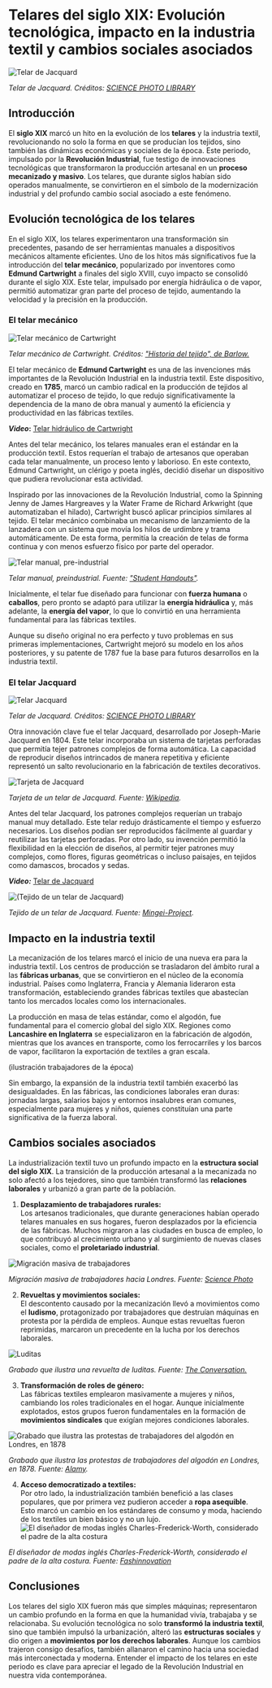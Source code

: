 # Telares del siglo XIX: Evolución tecnológica, impacto en la industria textil y cambios sociales asociados
![Telar de Jacquard](https://media.sciencephoto.com/image/c0107853/800wm/C0107853-Jacquard_loom,_19th_century.jpg)

*Telar de Jacquard. Créditos: [SCIENCE PHOTO LIBRARY](https://www.sciencephoto.com/contributor/spq/)*

## Introducción

El **siglo XIX** marcó un hito en la evolución de los **telares** y la industria textil, revolucionando no solo la
forma en que se producían los tejidos, sino también las dinámicas económicas y sociales de la época. Este periodo, impulsado por la **Revolución Industrial**, fue testigo de innovaciones tecnológicas que transformaron la producción artesanal en un **proceso mecanizado y masivo**. Los telares, que durante siglos habían sido operados manualmente, se convirtieron en el símbolo de la modernización industrial y del profundo cambio social asociado a este fenómeno.

## Evolución tecnológica de los telares

En el siglo XIX, los telares experimentaron una transformación sin precedentes, pasando de ser herramientas manuales a dispositivos mecánicos altamente eficientes. Uno de los hitos más significativos fue la introducción del **telar mecánico**, popularizado por inventores como **Edmund Cartwright** a finales del siglo XVIII, cuyo impacto se consolidó durante el siglo XIX. Este telar, impulsado por energía hidráulica o de vapor, permitió automatizar gran parte del proceso de tejido, aumentando la velocidad y la precisión en la producción.
 
### El telar mecánico

![Telar mecánico de Cartwright](https://c8.alamy.com/comp/G37WA3/cartwrights-power-loom-edmund-cartwrights-steam-powered-loom-of-1785-G37WA3.jpg)

*Telar mecánico de Cartwright. Créditos: ["Historia del tejido", de Barlow.](https://c8.alamy.com/comp/G37WA3/cartwrights-power-loom-edmund-cartwrights-steam-powered-loom-of-1785-G37WA3.jpg)*
  
El telar mecánico de **Edmund Cartwright** es una de las invenciones más importantes de la Revolución Industrial en la industria textil. Este dispositivo, creado en **1785**, marcó un cambio radical en la producción de tejidos al automatizar el proceso de tejido, lo que redujo significativamente la dependencia de la mano de obra manual y aumentó la eficiencia y productividad en las fábricas textiles.

**_Video_:** [Telar hidráulico de Cartwright](https://youtu.be/oMjNQ7yjmII?si=oT49OeZ9LdSZ6XuE)

Antes del telar mecánico, los telares manuales eran el estándar en la producción textil. Estos requerían el trabajo de artesanos que operaban cada telar manualmente, un proceso lento y laborioso. En este contexto, Edmund Cartwright, un clérigo y poeta inglés, decidió diseñar un dispositivo que pudiera revolucionar esta actividad.

Inspirado por las innovaciones de la Revolución Industrial, como la Spinning Jenny de James Hargreaves y la Water Frame de Richard Arkwright (que automatizaban el hilado), Cartwright buscó aplicar principios similares al tejido. El telar mecánico combinaba un mecanismo de lanzamiento de la lanzadera con un sistema que movía los hilos de urdimbre y trama automáticamente. De esta forma, permitía la creación de telas de forma continua y con menos esfuerzo físico por parte del operador.

![Telar manual, pre-industrial](https://i.pinimg.com/736x/af/42/8c/af428c74d76736737854108a0bd008a7.jpg)

*Telar manual, preindustrial. Fuente: ["Student Handouts"](https://studenthandouts.com/world-history/industrial-revolution/pictures/pre-industrial-hand-loom.htm).*

Inicialmente, el telar fue diseñado para funcionar con **fuerza humana** o **caballos**, pero pronto se adaptó para utilizar la **energía hidráulica** y, más adelante, la **energía del vapor**, lo que lo convirtió en una herramienta fundamental para las fábricas textiles.

Aunque su diseño original no era perfecto y tuvo problemas en sus primeras implementaciones, Cartwright mejoró su modelo en los años posteriores, y su patente de 1787 fue la base para futuros desarrollos en la industria textil.

### El telar Jacquard
 
![Telar Jacquard](https://media.sciencephoto.com/image/c0495548/800wm/C0495548-Jacquard_Loom.jpg)

*Telar de Jacquard. Créditos: [SCIENCE PHOTO LIBRARY](https://www.sciencephoto.com/contributor/spq/)*

Otra innovación clave fue el telar Jacquard, desarrollado por Joseph-Marie Jacquard en 1804. Este telar incorporaba un sistema de tarjetas perforadas que permitía tejer patrones complejos de forma automática. La capacidad de reproducir diseños intrincados de manera repetitiva y eficiente representó un salto revolucionario en la fabricación de textiles decorativos.

![Tarjeta de Jacquard](https://upload.wikimedia.org/wikipedia/commons/0/09/Jacquard.loom.cards.jpg)

*Tarjeta de un telar de Jacquard. Fuente: [Wikipedia](https://es.wikipedia.org/wiki/Telar_de_Jacquard).*

Antes del telar Jacquard, los patrones complejos requerían un trabajo manual muy detallado. Este telar redujo drásticamente el tiempo y esfuerzo necesarios. Los diseños podían ser reproducidos fácilmente al guardar y reutilizar las tarjetas perforadas. Por otro lado, su invención permitió la flexibilidad en la elección de diseños, al permitir tejer patrones muy complejos, como flores, figuras geométricas o incluso paisajes, en tejidos como damascos, brocados y sedas.

**_Video:_** [Telar de Jacquard](https://www.youtube.com/watch?v=K6NgMNvK52A)

![(Tejido de un telar de Jacquard)](https://www.mingei-project.eu/wp-content/uploads/2020/04/Silkfabrichds.jpg)

*Tejido de un telar de Jacquard. Fuente: [Mingei-Project](https://www.mingei-project.eu/2020/04/02/the-story-of-jacquard-weaving/).*

## Impacto en la industria textil

La mecanización de los telares marcó el inicio de una nueva era para la industria textil. Los centros de producción se trasladaron del ámbito rural a las **fábricas urbanas**, que se convirtieron en el núcleo de la economía industrial. Países como Inglaterra, Francia y Alemania lideraron esta transformación, estableciendo grandes fábricas textiles que abastecían tanto los mercados locales como los internacionales.

La producción en masa de telas estándar, como el algodón, fue fundamental para el comercio global del siglo XIX. Regiones como **Lancashire en Inglaterra** se especializaron en la fabricación de algodón, mientras que los avances en transporte, como los ferrocarriles y los barcos de vapor, facilitaron la exportación de textiles a gran escala.

(ilustración trabajadores de la época)

Sin embargo, la expansión de la industria textil también exacerbó las desigualdades. En las fábricas, las condiciones laborales eran duras: jornadas largas, salarios bajos y entornos insalubres eran comunes, especialmente para mujeres y niños, quienes constituían una parte significativa de la fuerza laboral.

## Cambios sociales asociados

La industrialización textil tuvo un profundo impacto en la **estructura social del siglo XIX**. La transición de la producción artesanal a la mecanizada no solo afectó a los tejedores, sino que también transformó las **relaciones laborales** y urbanizó a gran parte de la población.

1.  **Desplazamiento de trabajadores rurales:**  
    Los artesanos tradicionales, que durante generaciones habían operado telares manuales en sus hogares, fueron desplazados por la eficiencia de las fábricas. Muchos migraron a las ciudades en busca de empleo, lo que contribuyó al crecimiento urbano y al surgimiento de nuevas clases sociales, como el **proletariado industrial**.

![Migración masiva de trabajadores](https://yorkshirebylines.co.uk/wp-content/uploads/2023/12/C19th-Emigrants.jpeg)

*Migración masiva de trabajadores hacia Londres. Fuente: [Science Photo](https://yorkshirebylines.co.uk/society/migrations-19thcentury-britain/)*

2.  **Revueltas y movimientos sociales:**  
    El descontento causado por la mecanización llevó a movimientos como el **ludismo**, protagonizado por trabajadores que destruían máquinas en protesta por la pérdida de empleos. Aunque estas revueltas fueron reprimidas, marcaron un precedente en la lucha por los derechos laborales.

![Luditas](https://images.theconversation.com/files/525490/original/file-20230510-25-vvlwmh.jpg?ixlib=rb-4.1.0&q=45&auto=format&w=1000&fit=clip)

*Grabado que ilustra una revuelta de luditas. Fuente: [The Conversation.](https://theconversation.com/whats-a-luddite-an-expert-on-technology-and-society-explains-203653)*

3.  **Transformación de roles de género:**  
    Las fábricas textiles emplearon masivamente a mujeres y niños, cambiando los roles tradicionales en el hogar. Aunque inicialmente explotados, estos grupos fueron fundamentales en la formación de **movimientos sindicales** que exigían mejores condiciones laborales.

![Grabado que ilustra las protestas de trabajadores del algodón en Londres, en 1878](https://c7.alamy.com/comp/2H0N6Y4/history-of-england-19th-century-workers-movement-workers-strikes-in-the-district-of-lancashire-the-high-cost-of-basic-necessities-the-lack-of-work-business-problems-and-some-laws-that-affected-the-poorest-classes-were-the-causes-that-provoked-strikes-of-miners-and-workers-during-the-month-of-may-1878-attack-and-burning-of-the-residence-of-colonel-rayusford-jackson-in-wilpshire-the-fire-was-caused-by-cotton-workers-during-the-cotton-riots-engraving-la-ilustracin-espaola-y-americana-1878-2H0N6Y4.jpg)

*Grabado que ilustra las protestas de trabajadores del algodón en Londres, en 1878. Fuente: [Alamy](https://www.alamy.com/history-of-england-19th-century-workers-movement-workers-strikes-in-the-district-of-lancashire-the-high-cost-of-basic-necessities-the-lack-of-work-business-problems-and-some-laws-that-affected-the-poorest-classes-were-the-causes-that-provoked-strikes-of-miners-and-workers-during-the-month-of-may-1878-attack-and-burning-of-the-residence-of-colonel-rayusford-jackson-in-wilpshire-the-fire-was-caused-by-cotton-workers-during-the-cotton-riots-engraving-la-ilustracin-espaola-y-americana-1878-image447936024.html).*

4.  **Acceso democratizado a textiles:**  
    Por otro lado, la industrialización también benefició a las clases populares, que por primera vez pudieron acceder a **ropa asequible**. Esto marcó un cambio en los estándares de consumo y moda, haciendo de los textiles un bien básico y no un lujo.
![El diseñador de modas inglés Charles-Frederick-Worth, considerado el padre de la alta costura](https://fashinnovation.nyc/wp-content/uploads/2022/04/Charles-Frederick-Worth-em-seu-atelier-House-of-Worth-1858-1952-Photo-Researchgate.net_.png)

*El diseñador de modas inglés Charles-Frederick-Worth, considerado el padre de la alta costura. Fuente: [Fashinnovation](https://fashinnovation.nyc/fashinnovation-industrial-revolution-fashion/)*

## Conclusiones
Los telares del siglo XIX fueron más que simples máquinas; representaron un cambio profundo en la forma en que la humanidad vivía, trabajaba y se relacionaba.
Su evolución tecnológica no solo **transformó la industria textil**, sino que también impulsó la urbanización,
 alteró las **estructuras sociales** y dio origen a **movimientos por los derechos laborales**. Aunque los cambios trajeron consigo desafíos, también allanaron el camino hacia una sociedad más interconectada y moderna. Entender el impacto de los telares en este periodo es clave para apreciar el legado de la Revolución Industrial en nuestra vida contemporánea.